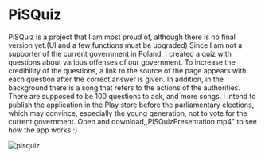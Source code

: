 # PiSQuiz
PiSQuiz is a project that I am most proud of, although there is no final version yet.(UI and a few functions must be upgraded)
Since I am not a supporter of the current government in Poland, I created a quiz with questions about various offenses of our government. 
To increase the credibility of the questions, a link to the source of the page appears with each question after the correct answer is given.
In addition, in the background there is a song that refers to the actions of the authorities. There are supposed to be 100 questions to ask, and more songs. 
I intend to publish the application in the Play store before the parliamentary elections, which may convince, especially the young generation, not to vote for the current government.
Open  and download,,PiSQuizPresentation.mp4" to see how the app works :)  


![pisquiz](https://user-images.githubusercontent.com/27519681/111992309-8bbe2300-8b15-11eb-9dfe-0ea65b91fe15.gif)
